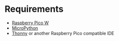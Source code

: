 # Requirements
<ul>
  <li><a href="https://www.amazon.it/s?k=raspberry+pico+w">Raspberry Pico W</a></li>
  <li><a href="https://micropython.org/download/RPI_PICO_W">MicroPython</a></li>
  <li><a href="https://thonny.org/">Thonny</a> or another Raspberry Pico compatible IDE</li>
</ul>
